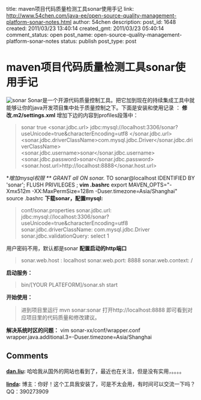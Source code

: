 title: maven项目代码质量检测工具sonar使用手记
link: http://www.54chen.com/java-ee/open-source-quality-management-platform-sonar-notes.html
author: 54chen
description: 
post_id: 1648
created: 2011/03/23 13:40:14
created_gmt: 2011/03/23 05:40:14
comment_status: open
post_name: open-source-quality-management-platform-sonar-notes
status: publish
post_type: post

# maven项目代码质量检测工具sonar使用手记

![sonar](http://img02.taobaocdn.com/imgextra/i2/T1o7d4XgVmXXa0tYUU_013741.jpg) Sonar是一个开源代码质量控制工具。把它加到现在的持续集成工具中就能够让你的java开发项目集中处于质量控制之下。下面是安装和使用记录 ： **修改.m2/settings.xml** 增加下边的内容到profiles段落中： 

> <profile> <id>sonar</id> <activation> <activeByDefault>true</activeByDefault> </activation> <properties> <!-- EXAMPLE FOR MYSQL --> <sonar.jdbc.url> jdbc:mysql://localhost:3306/sonar?useUnicode=true&amp;characterEncoding=utf8 </sonar.jdbc.url> <sonar.jdbc.driverClassName>com.mysql.jdbc.Driver</sonar.jdbc.driverClassName> <sonar.jdbc.username>sonar</sonar.jdbc.username> <sonar.jdbc.password>sonar</sonar.jdbc.password> <!-- SERVER ON A REMOTE HOST --> <sonar.host.url>http://localhost:8888</sonar.host.url> </properties> </profile>

**增加mysql权限 ** GRANT all ON sonar.* TO sonar@localhost IDENTIFIED BY 'sonar'; FLUSH PRIVILEGES ; **vim .bashrc** export MAVEN_OPTS="-Xmx512m -XX:MaxPermSize=128m -Duser.timezone=Asia/Shanghai" source .bashrc **下载sonar，配置mysql:**

> conf/sonar.properties sonar.jdbc.url: jdbc:mysql://localhost:3306/sonar?useUnicode=true&characterEncoding=utf8 sonar.jdbc.driverClassName: com.mysql.jdbc.Driver sonar.jdbc.validationQuery: select 1

用户密码不用，默认都是sonar **配置启动的http端口**

> sonar.web.host : localhost sonar.web.port: 8888 sonar.web.context: /

**启动服务：**

> bin/[YOUR PLATEFORM]/sonar.sh start

**开始使用：**

> 进到项目里运行 mvn sonar:sonar 打开http://localhost:8888 即可看到对应项目里的代码质量和修改建议。

**解决系统时区的问题：** vim sonar-xx/conf/wrapper.conf wrapper.java.additional.3=-Duser.timezone=Asia/Shanghai

## Comments

**[dan.liu](#13493 "2011-04-12 10:06:22"):** 哈哈我从国外的网站也看到了，最近也在关注，但是没有实用，。。。。

**[linda](#13511 "2011-04-18 11:01:28"):** 博主：你好！这个工具我安装了，可是不太会用，有时间可以交流一下吗？QQ：390273909

